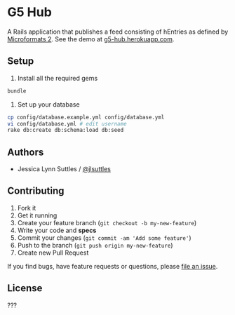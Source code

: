 # G5 Hub

A Rails application that publishes a feed consisting of hEntries as defined by [Microformats 2](http://microformats.org/wiki/microformats-2#h-entry). See the demo at [g5-hub.herokuapp.com](http://g5-hub.herokuappcom).


## Setup

1. Install all the required gems
```bash
bundle
```

1. Set up your database
```bash
cp config/database.example.yml config/database.yml
vi config/database.yml # edit username
rake db:create db:schema:load db:seed
```

## Authors

  * Jessica Lynn Suttles / [@jlsuttles](https://github.com/jlsuttles)


## Contributing

1. Fork it
1. Get it running
1. Create your feature branch (`git checkout -b my-new-feature`)
1. Write your code and **specs**
1. Commit your changes (`git commit -am 'Add some feature'`)
1. Push to the branch (`git push origin my-new-feature`)
1. Create new Pull Request

If you find bugs, have feature requests or questions, please
[file an issue](https://github.com/G5/g5_hub/issues).


## License

???
